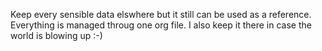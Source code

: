 Keep every sensible data elswhere but it still can be used as a reference.
Everything is managed throug one org file.
I also keep it there in case the world is blowing up :-)
